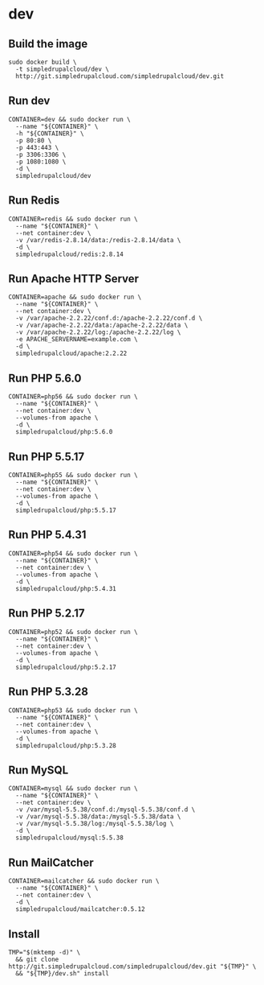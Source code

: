 dev
===

Build the image
---------------

    sudo docker build \
      -t simpledrupalcloud/dev \
      http://git.simpledrupalcloud.com/simpledrupalcloud/dev.git

Run dev
-------

    CONTAINER=dev && sudo docker run \
      --name "${CONTAINER}" \
      -h "${CONTAINER}" \
      -p 80:80 \
      -p 443:443 \
      -p 3306:3306 \
      -p 1080:1080 \
      -d \
      simpledrupalcloud/dev

Run Redis
---------

    CONTAINER=redis && sudo docker run \
      --name "${CONTAINER}" \
      --net container:dev \
      -v /var/redis-2.8.14/data:/redis-2.8.14/data \
      -d \
      simpledrupalcloud/redis:2.8.14

Run Apache HTTP Server
----------------------

    CONTAINER=apache && sudo docker run \
      --name "${CONTAINER}" \
      --net container:dev \
      -v /var/apache-2.2.22/conf.d:/apache-2.2.22/conf.d \
      -v /var/apache-2.2.22/data:/apache-2.2.22/data \
      -v /var/apache-2.2.22/log:/apache-2.2.22/log \
      -e APACHE_SERVERNAME=example.com \
      -d \
      simpledrupalcloud/apache:2.2.22

Run PHP 5.6.0
-------------

    CONTAINER=php56 && sudo docker run \
      --name "${CONTAINER}" \
      --net container:dev \
      --volumes-from apache \
      -d \
      simpledrupalcloud/php:5.6.0

Run PHP 5.5.17
--------------

    CONTAINER=php55 && sudo docker run \
      --name "${CONTAINER}" \
      --net container:dev \
      --volumes-from apache \
      -d \
      simpledrupalcloud/php:5.5.17

Run PHP 5.4.31
--------------

    CONTAINER=php54 && sudo docker run \
      --name "${CONTAINER}" \
      --net container:dev \
      --volumes-from apache \
      -d \
      simpledrupalcloud/php:5.4.31

Run PHP 5.2.17
--------------

    CONTAINER=php52 && sudo docker run \
      --name "${CONTAINER}" \
      --net container:dev \
      --volumes-from apache \
      -d \
      simpledrupalcloud/php:5.2.17

Run PHP 5.3.28
--------------

    CONTAINER=php53 && sudo docker run \
      --name "${CONTAINER}" \
      --net container:dev \
      --volumes-from apache \
      -d \
      simpledrupalcloud/php:5.3.28

Run MySQL
---------

    CONTAINER=mysql && sudo docker run \
      --name "${CONTAINER}" \
      --net container:dev \
      -v /var/mysql-5.5.38/conf.d:/mysql-5.5.38/conf.d \
      -v /var/mysql-5.5.38/data:/mysql-5.5.38/data \
      -v /var/mysql-5.5.38/log:/mysql-5.5.38/log \
      -d \
      simpledrupalcloud/mysql:5.5.38

Run MailCatcher
---------------

    CONTAINER=mailcatcher && sudo docker run \
      --name "${CONTAINER}" \
      --net container:dev \
      -d \
      simpledrupalcloud/mailcatcher:0.5.12

Install
-------

    TMP="$(mktemp -d)" \
      && git clone http://git.simpledrupalcloud.com/simpledrupalcloud/dev.git "${TMP}" \
      && "${TMP}/dev.sh" install

